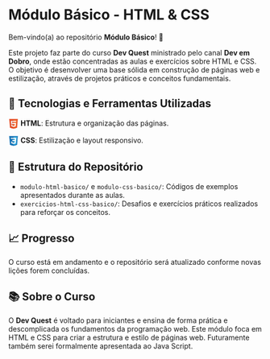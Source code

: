 # Módulo Básico - HTML & CSS


Bem-vindo(a) ao repositório **Módulo Básico**! 🎉

Este projeto faz parte do curso **Dev Quest** ministrado pelo canal **Dev em Dobro**, onde estão concentradas as aulas e exercícios sobre HTML e CSS. O objetivo é desenvolver uma base sólida em construção de páginas web e estilização, através de projetos práticos e conceitos fundamentais.



## 🚀 Tecnologias e Ferramentas Utilizadas

<img align="center" alt="HTML" height="20" width="20" src="https://raw.githubusercontent.com/devicons/devicon/master/icons/html5/html5-original.svg"> **HTML**: Estrutura e organização das páginas.

<img align="center" alt="CSS" height="20" width="20" src="https://raw.githubusercontent.com/devicons/devicon/master/icons/css3/css3-original.svg"> **CSS**: Estilização e layout responsivo.



## 📂 Estrutura do Repositório

- `modulo-html-basico/` e `modulo-css-basico/`: Códigos de exemplos apresentados durante as aulas.
- `exercicios-html-css-basico/`: Desafios e exercícios práticos realizados para reforçar os conceitos.



## 📈 Progresso

O curso está em andamento e o repositório será atualizado conforme novas lições forem concluídas.



## 📚 Sobre o Curso

O **Dev Quest** é voltado para iniciantes e ensina de forma prática e descomplicada os fundamentos da programação web. Este módulo foca em HTML e CSS para criar a estrutura e estilo de páginas web. Futuramente também serei formalmente apresentada ao Java Script.
